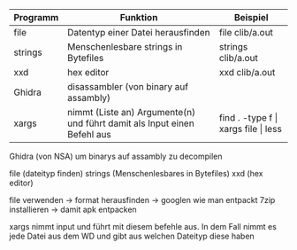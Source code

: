 
| Programm | Funktion                                                                 | Beispiel                             |
| -------- | ------------------------------------------------------------------------ | ------------------------------------ |
| file     | Datentyp einer Datei herausfinden                                        | file clib/a.out                      |
| strings  | Menschenlesbare strings in Bytefiles                                     | strings clib/a.out                   |
| xxd      | hex editor                                                               | xxd clib/a.out                       |
| Ghidra   | disassambler (von binary auf assambly)                                   |                                      |
| xargs    | nimmt (Liste an) Argumente(n) und führt damit als Input einen Befehl aus | find . -type f \| xargs file \| less |
Ghidra (von NSA) um binarys auf assambly zu decompilen

file (dateityp finden)
strings (Menschenlesbares in Bytefiles)
xxd (hex editor)

file verwenden -> format herausfinden -> googlen wie man entpackt
7zip installieren -> damit apk entpacken


xargs nimmt input und führt mit diesem befehle aus. In dem Fall nimmt es jede Datei aus dem WD und gibt aus welchen Dateityp diese haben


